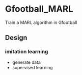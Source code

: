# Gfootball_MARL
Train a MARL algorithm in Gfootball

## Design

### imitation learning
* generate data
* supervised learning